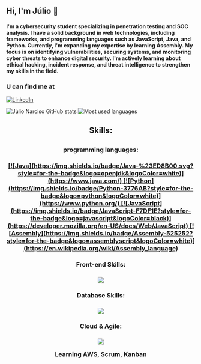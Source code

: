 ## Hi, I'm Júlio 👋
#### I'm a cybersecurity student specializing in penetration testing and SOC analysis. I have a solid background in web technologies, including frameworks, and programming languages such as JavaScript, Java, and Python. Currently, I'm expanding my expertise by learning Assembly. My focus is on identifying vulnerabilities, securing systems, and monitoring cyber threats to enhance digital security. I'm actively learning about ethical hacking, incident response, and threat intelligence to strengthen my skills in the field.

### U can find me at
[![LinkedIn](https://img.shields.io/badge/LinkedIn-0077B5?style=for-the-badge&logo=linkedin&logoColor=white)](https://www.linkedin.com/in/julionarciso/)


  ![Júlio Narciso GitHub stats](https://github-readme-stats.vercel.app/api?username=Khai221&show_icons=true&theme=cobalt)
  ![Most used languages](https://github-readme-stats.vercel.app/api/top-langs/?username=Khai221&layout=compact)


<h2 align="center">Skills:<h2/>
  
<h3 align="center">programming languages:<h3/>
<p align="center">
  <a href="https://skillicons.dev">
    [![Java](https://img.shields.io/badge/Java-%23ED8B00.svg?style=for-the-badge&logo=openjdk&logoColor=white)](https://www.java.com/)  
    [![Python](https://img.shields.io/badge/Python-3776AB?style=for-the-badge&logo=python&logoColor=white)](https://www.python.org/)  
    [![JavaScript](https://img.shields.io/badge/JavaScript-F7DF1E?style=for-the-badge&logo=javascript&logoColor=black)](https://developer.mozilla.org/en-US/docs/Web/JavaScript)  
    [![Assembly](https://img.shields.io/badge/Assembly-525252?style=for-the-badge&logo=assemblyscript&logoColor=white)](https://en.wikipedia.org/wiki/Assembly_language)
  </a>
</p>

<h3 align="center">Front-end Skills:<h3/>
<p align="center">
  <a href="https://skillicons.dev">
    <img src="https://skillicons.dev/icons?i=typescript,react,html,css,sass,less" />
  </a>
</p>

<h3 align="center">Database Skills:<h3/>
<p align="center">
  <a href="https://skillicons.dev">
    <img src="https://skillicons.dev/icons?i=postgresql,mysql" />
  </a>
</p>

<h3 align="center">Cloud & Agile:<h3/>
<p align="center">
  <a href="https://skillicons.dev">
    <img src="https://skillicons.dev/icons?i=aws" />
  </a>
  <p align="center">
  Learning AWS, Scrum, Kanban
</p>
</p>






